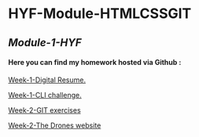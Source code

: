 # HYF-Module-HTMLCSSGIT

## *Module-1-HYF*

#### Here you can find my homework hosted via Github :

[Week-1-Digital Resume.](https://khaledalsaleh.github.io/HYF-Module-HTMLCSSGIT/week1/resume.html)

[Week-1-CLI challenge.](https://khaledalsaleh.github.io/HYF-Module-HTMLCSSGIT/week1/Week1-CLI-Challenge.txt)

[Week-2-GIT exercises](https://khaledalsaleh.github.io/HYF-Module-HTMLCSSGIT/week2/My%20Bash%20&%20Git%20Commands.txt)

[Week-2-The Drones website](https://khaledalsaleh.github.io/HYF-Module-HTMLCSSGIT/week2/index.html)


